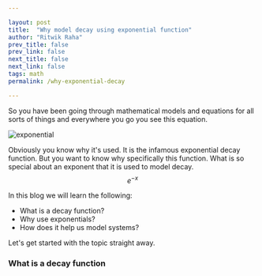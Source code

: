 ```yaml
---

layout: post
title:  "Why model decay using exponential function"
author: "Ritwik Raha"
prev_title: false
prev_link: false
next_title: false
next_link: false
tags: math
permalink: /why-exponential-decay

---
```

So you have been going through mathematical models and equations for all sorts of things and everywhere you go you see this equation.

![exponential]({{site.url}}/assets/post_images/5post/exponential-decay.gif)

Obviously you know why it's used. It is the infamous exponential decay function. But you want to know why specifically this function. What is so special about an exponent that it is used to model decay.
$$e^{-x}$$

In this blog we will learn the following:

* What is a decay function?
* Why use exponentials?
* How does it help us model systems?

Let's get started with the topic straight away.

### What is a decay function
